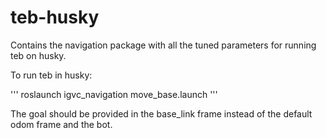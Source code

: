 # teb-husky
Contains the navigation package with all the tuned parameters for running teb on husky.

To run teb in husky:

'''
roslaunch igvc_navigation move_base.launch
'''

The goal should be provided in the base_link frame instead of the default odom frame and the bot.

